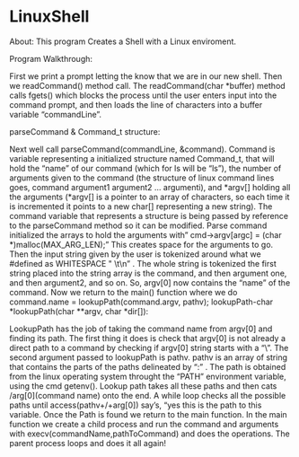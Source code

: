 # LinuxShell
About: This program Creates a Shell with a Linux enviroment.

Program Walkthrough:

First we print a prompt letting the know that we are in our new shell. Then we readCommand() method call. The readCommand(char *buffer) method calls fgets() which blocks the process until the user enters input into the command prompt, and then loads the line of characters into a buffer variable “commandLine”. 

parseCommand & Command_t structure:

Next well call parseCommand(commandLine, &command). Command is variable representing a initialized structure named Command_t, that will hold the “name” of our command (which for ls will be “ls”), the number of arguments given to the command (the structure of linux command lines goes, command argument1 argument2 … argumenti), and *argv[] holding all the arguments  (*argv[] is a pointer to an array of characters, so each time it is incremented it points to a new char[] representing a new string). The command variable that represents a structure is being passed by reference to the parseCommand method so it can be modified. Parse command initialized the arrays to hold the arguments with” cmd->argv[argc] = (char *)malloc(MAX_ARG_LEN);”  This creates space for the arguments to go. Then the input string given by the user is tokenized around what we #defined as WHITESPACE  " \t\n”  . The whole string is tokenized the first string placed into the string array is the command, and then argument one, and then argument2, and so on. So, argv[0] now contains the “name” of the command. Now we return to the main() function where we do command.name = lookupPath(command.argv, pathv);
lookupPath-char *lookupPath(char **argv, char *dir[]):

LookupPath has the job of taking the command name from argv[0] and finding its path. The first thing it does is check that argv[0] is not already a direct path to a command by checking if argv[0] string starts with a “\”. The second argument passed to lookupPath is pathv. pathv is an array of string that contains the parts of the paths delineated by “:” . The path is obtained from the linux operating system throught the “PATH” environment variable, using the cmd getenv(). Lookup path takes all these paths and then cats /arg[0](command name) onto the end. A while loop checks all the possible paths until access(pathv+/+arg[0]) say’s, “yes this is the path to this variable. Once the Path is found we return to the main function. In the main function we create a child process and run the command and arguments with execv(commandName,pathToCommand) and does the operations. The parent process loops and does it all again!
